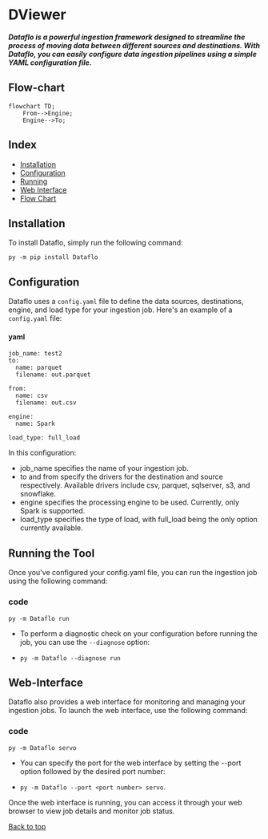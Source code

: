 # **DViewer**

**_Dataflo is a powerful ingestion framework designed to streamline the process of moving data between different sources and destinations. With Dataflo, you can easily configure data ingestion pipelines using a simple YAML configuration file._**

## Flow-chart

```mermaid
flowchart TD;
    From-->Engine;
    Engine-->To;
```

## Index
- [Installation](#installation)
- [Configuration](#configuration)
- [Running](#running)
- [Web Interface](#web-interface)
- [Flow Chart](#flow-chart)


## Installation
To install Dataflo, simply run the following command:

`py -m pip install Dataflo`

## Configuration
Dataflo uses a `config.yaml` file to define the data sources, destinations, engine, and load type for your ingestion job. Here's an example of a `config.yaml` file:

#### yaml
```
job_name: test2
to:
  name: parquet
  filename: out.parquet

from: 
  name: csv
  filename: out.csv

engine:
  name: Spark

load_type: full_load
```
In this configuration:

- job_name specifies the name of your ingestion job.
- to and from specify the drivers for the destination and source respectively. Available drivers include csv, parquet, sqlserver, s3, and snowflake.
- engine specifies the processing engine to be used. Currently, only Spark is supported.
- load_type specifies the type of load, with full_load being the only option currently available.

## Running the Tool

Once you've configured your config.yaml file, you can run the ingestion job using the following command:

### code
`py -m Dataflo run`
- To perform a diagnostic check on your configuration before running the job, you can use the `--diagnose` option:


- `py -m Dataflo --diagnose run`

## Web-Interface
Dataflo also provides a web interface for monitoring and managing your ingestion jobs. To launch the web interface, use the following command:

### code
`py -m Dataflo servo`
- You can specify the port for the web interface by setting the --port option followed by the desired port number:

- `py -m Dataflo --port <port number> servo`. 

Once the web interface is running, you can access it through your web browser to view job details and monitor job status.



[Back to top](#dataflo)
